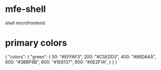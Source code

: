 # mfe-shell

shell microfrontend

# primary colors

{
"colors": {
"green": {
50: "#EFFAF3",
200: "#C5EDD3",
400: "#86DAA5",
600: "#3BBF6B",
800: "#1E6137",
900: "#0E2F1A",
}
}
}
